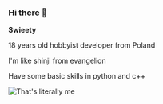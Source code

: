 ### Hi there 👋
**Swieety**


18 years old hobbyist developer from Poland

I'm like shinji from evangelion

Have some basic skills in python and c++

![That's literally me](https://Swieety.is-cute-af.xyz/CDjMBBhHKWrB)
